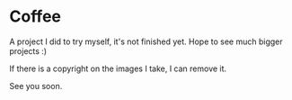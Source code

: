 # Coffee

A project I did to try myself, it's not finished yet. Hope to see much bigger projects :)

If there is a copyright on the images I take, I can remove it.

See you soon.
